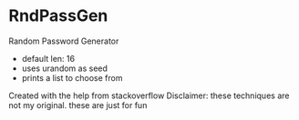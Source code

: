 # RndPassGen
Random Password Generator
- default len: 16
- uses urandom as seed
- prints a list to choose from







Created with the help from stackoverflow
Disclaimer: these techniques are not my original. these are just for fun
